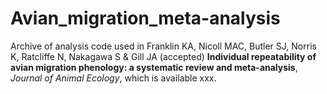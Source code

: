 # Avian_migration_meta-analysis

Archive of analysis code used in Franklin KA, Nicoll MAC, Butler SJ, Norris K, Ratcliffe N, Nakagawa S & Gill JA (accepted) **Individual repeatability of avian migration phenology: a systematic review and meta-analysis**, *Journal of Animal Ecology*, which is available xxx. 